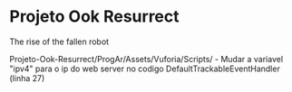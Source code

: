 # Projeto Ook Resurrect
 The rise of the fallen robot
 
 Projeto-Ook-Resurrect/ProgAr/Assets/Vuforia/Scripts/ -  Mudar a variavel "ipv4" para o ip do web server no codigo DefaultTrackableEventHandler (linha 27) 
 
